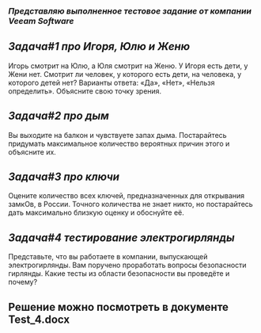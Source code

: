 ### *Представляю выполненное тестовое задание от компании Veeam Software*

## *Задача#1 про Игоря, Юлю и Женю*
Игорь смотрит на Юлю, а Юля смотрит на Женю. У Игоря есть дети, у Жени нет. Смотрит ли человек, у которого есть дети, на человека, у которого детей нет?
Варианты ответа: «Да», «Нет», «Нельзя определить». Объясните свою точку зрения. 

## *Задача#2 про дым*
Вы выходите на балкон и чувствуете запах дыма.
Постарайтесь придумать максимальное количество вероятных причин этого и объясните их.

## *Задача#3 про ключи*
Оцените количество всех ключей, предназначенных для открывания замкОв, в России. Точного количества не знает никто, но постарайтесь дать максимально близкую оценку и обоснуйте её.

## *Задача#4 тестирование электрогирлянды*
Представьте, что вы работаете в компании, выпускающей электрогирлянды. Вам поручено проработать вопросы безопасности гирлянды. Какие тесты из области безопасности вы проведёте и почему?

## Решение можно посмотреть в документе Test_4.docx  